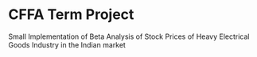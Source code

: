 # CFFA Term Project
Small Implementation of Beta Analysis of Stock Prices of Heavy Electrical Goods Industry in the Indian market
